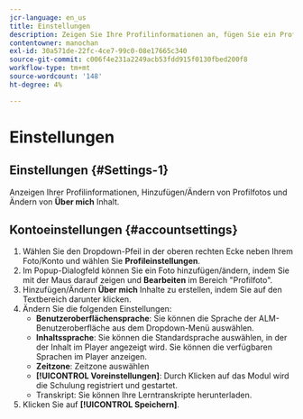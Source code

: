 ```yaml
---
jcr-language: en_us
title: Einstellungen
description: Zeigen Sie Ihre Profilinformationen an, fügen Sie ein Profilfoto hinzu bzw. ändern Sie es und ändern Sie den Inhalt von "Über mich".
contentowner: manochan
exl-id: 30a571de-22fc-4ce7-99c0-08e17665c340
source-git-commit: c006f4e231a2249acb53fdd915f0130fbed200f8
workflow-type: tm+mt
source-wordcount: '148'
ht-degree: 4%

---
```


# Einstellungen

## Einstellungen {#Settings-1}

Anzeigen Ihrer Profilinformationen, Hinzufügen/Ändern von Profilfotos und Ändern von **Über mich** Inhalt.

## Kontoeinstellungen {#accountsettings}

1. Wählen Sie den Dropdown-Pfeil in der oberen rechten Ecke neben Ihrem Foto/Konto und wählen Sie **Profileinstellungen**.
1. Im Popup-Dialogfeld können Sie ein Foto hinzufügen/ändern, indem Sie mit der Maus darauf zeigen und **Bearbeiten** im Bereich &quot;Profilfoto&quot;.
1. Hinzufügen/Ändern **Über mich** Inhalte zu erstellen, indem Sie auf den Textbereich darunter klicken.
1. Ändern Sie die folgenden Einstellungen:
   * **Benutzeroberflächensprache**: Sie können die Sprache der ALM-Benutzeroberfläche aus dem Dropdown-Menü auswählen.
   * **Inhaltssprache**: Sie können die Standardsprache auswählen, in der der Inhalt im Player angezeigt wird. Sie können die verfügbaren Sprachen im Player anzeigen.
   * **Zeitzone**: Zeitzone auswählen
   * **[!UICONTROL Voreinstellungen]**: Durch Klicken auf das Modul wird die Schulung registriert und gestartet.
   * Transkript: Sie können Ihre Lerntranskripte herunterladen.
1. Klicken Sie auf **[!UICONTROL Speichern]**.
